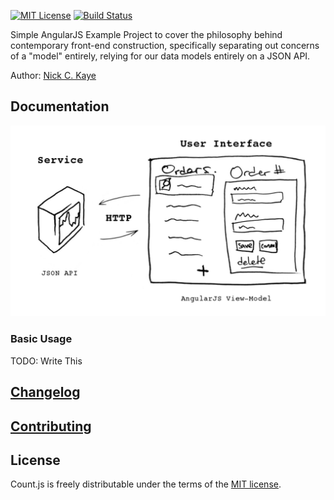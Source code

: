 [![MIT License][license-image]][license-url] [![Build Status][travis-image]][travis-url]

Simple AngularJS Example Project to cover the philosophy behind contemporary front-end construction, specifically separating out concerns of a "model" entirely, relying for our data models entirely on a JSON API.

Author: [Nick C. Kaye](http://www.nickkaye.com)

## Documentation

![Using $http Model-as-a-Service in AngularJS][top-level-diagram-image]

### Basic Usage

TODO: Write This
   
## [Changelog](CHANGELOG.md)

## [Contributing](CONTRIBUTING.md)

## License

Count.js is freely distributable under the terms of the [MIT license](LICENSE).

[license-image]: http://img.shields.io/badge/license-MIT-blue.svg?style=flat
[license-url]: LICENSE

[travis-url]: http://travis-ci.org/nickckaye/http-model-as-a-service
[travis-image]: http://img.shields.io/travis/nickckaye/http-model-as-a-service/master.svg?style=flat

[top-level-diagram-image]: /client/assets/images/http-model-as-a-service-diagram.png
